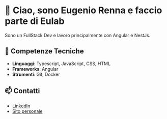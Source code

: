 # 👋 Ciao, sono Eugenio Renna e faccio parte di Eulab

Sono un FullStack Dev e lavoro principalmente con Angular e NestJs.

## 🔧 Competenze Tecniche
- **Linguaggi**: Typescript, JavaScript, CSS, HTML
- **Frameworks**: Angular 
- **Strumenti**: Git, Docker


## 📫 Contatti
- [LinkedIn](https://www.linkedin.com/in/eugenio-renna-653a75a9/)
- [Sito personale](https://web-eulab.web.app/home)


<!---
Eulab-EugenioRenna/Eulab-EugenioRenna is a ✨ special ✨ repository because its `README.md` (this file) appears on your GitHub profile.
You can click the Preview link to take a look at your changes.
--->
